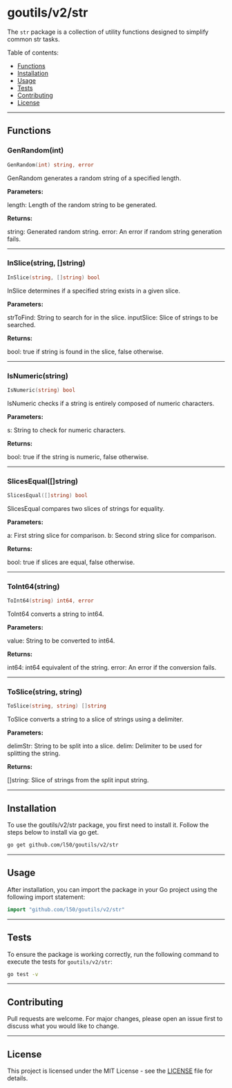 # goutils/v2/str

The `str` package is a collection of utility functions
designed to simplify common str tasks.

Table of contents:

- [Functions](#functions)
- [Installation](#installation)
- [Usage](#usage)
- [Tests](#tests)
- [Contributing](#contributing)
- [License](#license)

---

## Functions

### GenRandom(int)

```go
GenRandom(int) string, error
```

GenRandom generates a random string of a specified length.

**Parameters:**

length: Length of the random string to be generated.

**Returns:**

string: Generated random string.
error: An error if random string generation fails.

---

### InSlice(string, []string)

```go
InSlice(string, []string) bool
```

InSlice determines if a specified string exists in a given slice.

**Parameters:**

strToFind: String to search for in the slice.
inputSlice: Slice of strings to be searched.

**Returns:**

bool: true if string is found in the slice, false otherwise.

---

### IsNumeric(string)

```go
IsNumeric(string) bool
```

IsNumeric checks if a string is entirely composed of numeric characters.

**Parameters:**

s: String to check for numeric characters.

**Returns:**

bool: true if the string is numeric, false otherwise.

---

### SlicesEqual([]string)

```go
SlicesEqual([]string) bool
```

SlicesEqual compares two slices of strings for equality.

**Parameters:**

a: First string slice for comparison.
b: Second string slice for comparison.

**Returns:**

bool: true if slices are equal, false otherwise.

---

### ToInt64(string)

```go
ToInt64(string) int64, error
```

ToInt64 converts a string to int64.

**Parameters:**

value: String to be converted to int64.

**Returns:**

int64: int64 equivalent of the string.
error: An error if the conversion fails.

---

### ToSlice(string, string)

```go
ToSlice(string, string) []string
```

ToSlice converts a string to a slice of strings using a delimiter.

**Parameters:**

delimStr: String to be split into a slice.
delim: Delimiter to be used for splitting the string.

**Returns:**

[]string: Slice of strings from the split input string.

---

## Installation

To use the goutils/v2/str package, you first need to install it.
Follow the steps below to install via go get.

```bash
go get github.com/l50/goutils/v2/str
```

---

## Usage

After installation, you can import the package in your Go project
using the following import statement:

```go
import "github.com/l50/goutils/v2/str"
```

---

## Tests

To ensure the package is working correctly, run the following
command to execute the tests for `goutils/v2/str`:

```bash
go test -v
```

---

## Contributing

Pull requests are welcome. For major changes,
please open an issue first to discuss what
you would like to change.

---

## License

This project is licensed under the MIT
License - see the [LICENSE](../LICENSE)
file for details.
